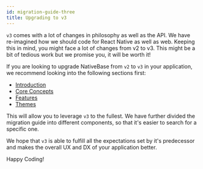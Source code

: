 ```yaml
---
id: migration-guide-three
title: Upgrading to v3
---
```


`v3` comes with a lot of changes in philosophy as well as the API. We have re-imagined how we should code for React Native as well as web. Keeping this in mind, you might face a lot of changes from v2 to v3. This might be a bit of tedious work but we promise you, it will be worth it!

If you are looking to upgrade NativeBase from `v2` to `v3` in your application, we recommend looking into the following sections first:

- [Introduction](../)
- [Core Concepts](../utility-first.mdx)
- [Features](../utilityProps.md)
- [Themes](../default-theme.md)

This will allow you to leverage `v3` to the fullest. We have further divided the migration guide into different components, so that it's easier to search for a specific one.

We hope that `v3` is able to fulfill all the expectations set by it's predecessor and makes the overall UX and DX of your application better.

Happy Coding!
